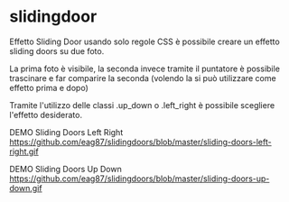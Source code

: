 # slidingdoor
Effetto Sliding Door usando solo regole CSS è possibile creare un effetto sliding doors su due foto.

La prima foto è visibile, la seconda invece tramite il puntatore è possibile trascinare e far comparire la seconda (volendo la si può utilizzare come effetto prima e dopo)

Tramite l'utilizzo delle classi .up_down o .left_right è possibile scegliere l'effetto desiderato.

DEMO Sliding Doors Left Right
<a href="https://github.com/eag87/slidingdoors/blob/master/sliding-doors-left-right.gif" target="blank">https://github.com/eag87/slidingdoors/blob/master/sliding-doors-left-right.gif</a>

DEMO Sliding Doors Up Down
<a href="https://github.com/eag87/slidingdoors/blob/master/sliding-doors-up-down.gif" target="blank">https://github.com/eag87/slidingdoors/blob/master/sliding-doors-up-down.gif</a>

